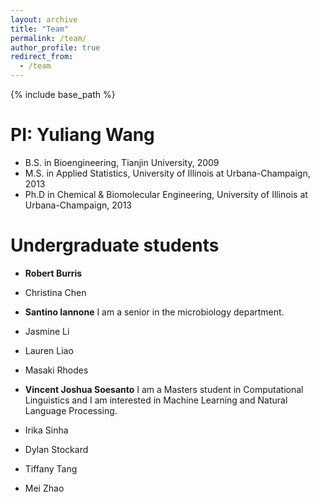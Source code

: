 ```yaml
---
layout: archive
title: "Team"
permalink: /team/
author_profile: true
redirect_from:
  - /team
---
```


{% include base_path %}

PI: Yuliang Wang 
======
* B.S. in Bioengineering, Tianjin University, 2009
* M.S. in Applied Statistics, University of Illinois at Urbana-Champaign, 2013
* Ph.D in Chemical & Biomolecular Engineering, University of Illinois at Urbana-Champaign, 2013

Undergraduate students
======
* **Robert Burris**

* Christina Chen
* **Santino Iannone**
I am a senior in the microbiology department.
* Jasmine Li
* Lauren Liao
* Masaki Rhodes
* **Vincent Joshua Soesanto**
I am a Masters student in Computational Linguistics and I am interested in Machine Learning and Natural Language Processing. 
* Irika Sinha
* Dylan Stockard
* Tiffany Tang
* Mei Zhao 
  

